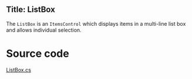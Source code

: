 Title: ListBox
---
The `ListBox` is an `ItemsControl` which displays items in a multi-line list box and allows individual selection.

# Source code
[ListBox.cs](https://github.com/AvaloniaUI/Avalonia/blob/master/src/Avalonia.Controls/ListBox.cs)
